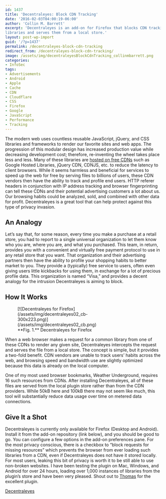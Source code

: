 ```yaml
---
id: 1437
title: 'Decentraleyes: Block CDN Tracking'
date: '2016-02-03T04:00:19-06:00'
author: 'Collin M. Barrett'
excerpt: 'Decentraleyes is an add-on for Firefox that blocks CDN tracking by intercepting requests to common JavaScript
libraries and serves them from a local store.'
layout: post-wp-import
guid: '/?p=1437'
permalink: /decentraleyes-block-cdn-tracking
redirect_from: /decentraleyes-block-cdn-tracking/
image: /assets/img/decentraleyesBlockCdnTracking_collinmbarrett.png
categories:
- InfoSec
tags:
- Advertisements
- Android
- Apple
- Cache
- CDN
- Cloudflare
- CSS
- Firefox
- Google
- JavaScript
- Performance
- Tracking
---
```


The modern web uses countless reusable JavaScript, jQuery, and CSS libraries and frameworks to render our favorite sites
and web apps. The progression of this modular design has increased production value while decreasing development cost;
therefore, re-inventing the wheel takes place less and less. Many of these libraries are [hosted on free
CDNs](https://w3techs.com/technologies/overview/content_delivery "Usage of JavaScript content delivery networks for
websites") such as Google Hosted Libraries, jQuery CDN, CDNJS, etc. to reduce the latency to client browsers. While it
seems harmless and beneficial for services to speed up the web for free by serving files to billions of users, these CDN
vendors then have the ability to track and profile end users. HTTP referer headers in conjunction with IP address
tracking and browser fingerprinting can tell these CDNs and their potential advertising customers a lot about us. Our
browsing habits could be analyzed, sold, and combined with other data for profit. Decentraleyes is a great tool that can
help protect against this type of privacy invasion.

## An Analogy

Let’s say that, for some reason, every time you make a purchase at a retail store, you had to report to a single
universal organization to let them know who you are, where you are, and what you purchased. This team, in return,
provides you with a convenient and virtually free payment protocol to use in any retail store that you want. That
organization and their advertising partners then have the ability to profile your shopping habits to better market to
you. They provide a (typically) free service to users, often even giving users little kickbacks for using them, in
exchange for a lot of precious profile data. This organization is named “Visa,” and provides a decent analogy for the
intrusion Decentraleyes is aiming to block.

## How It Works

<figure aria-describedby="caption-attachment-1460" class="wp-caption alignright" id="attachment_1460"
    style="width: 300px">[![Decentraleyes for
    Firefox](/assets/img/decentraleyes02_cb-300x223.png)](/assets/img/decentraleyes02_cb.png)<figcaption
        class="wp-caption-text" id="caption-attachment-1460">**Fig. 1.** Decentraleyes for Firefox</figcaption>
</figure>

When a web browser makes a request for a common library from one of these CDNs to render any given site, Decentraleyes
intercepts the request and serves the file from a local store. The concept is simple, but it provides a two-fold
benefit. CDN vendors are unable to track users’ habits across the web, and browsing speed and bandwidth use are slightly
optimized because this data is already on the local computer.

One of my most used browser bookmarks, Weather Underground, requires 16 such resources from CDNs. After installing
Decentraleyes, all of these files are served from the local plugin store rather than from the CDN providers. While 50kB
here and 100kB there may not seem like much, this tool will substantially reduce data usage over time on metered data
connections.

## Give It a Shot

Decentraleyes is currently only available for Firefox (Desktop and Android). Install it from the add-on repository (link
below), and you should be good to go. You can configure a few options in the add-on preferences pane. For the most
privacy conscious, there is a checkbox to “block requests for missing resources” which prevents the browser from ever
loading such libraries from a CDN, even if Decentraleyes does not have it stored locally. For most users, leaking this
bit of privacy is worth it to be still able to use non-broken websites. I have been testing the plugin on Mac, Windows,
and Android for over 24 hours, loading over 1,000 instances of libraries from the plugin’s store and have been very
pleased. Shout out to [Thomas](https://github.com/Synzvato "Thomas Synzvato - GitHub") for the excellent plugin.

[Decentraleyes](https://addons.mozilla.org/en-US/firefox/addon/decentraleyes/)